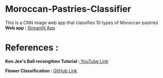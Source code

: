 # Moroccan-Pastries-Classifier
This is a CNN image web app that classifies 10 types of Moroccan pastries <br>
**Web app :**  <a href="https://share.streamlit.io/ibraheem761/moroccan-pastries-classifier/app.py" target="_blank" aria-pressed="true">Streamlit App</a> <br>

# References : 
**Ken Jee's Ball recongition Tutorial :**<a href="https://www.youtube.com/watch?v=vy-R4oUZaC8&t=676s&ab_channel=KenJee" target="_blank" aria-pressed="true"> YouTube Link</a> <br>
          
**Flower Classification :** <a href="https://github.com/TechyNilesh/Flower-Classification" target="_blank" aria-pressed="true">GitHub Link</a> 
